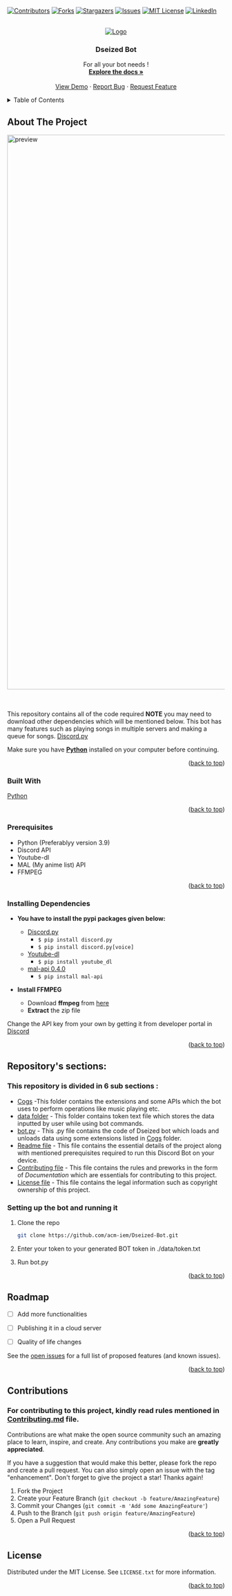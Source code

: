 <div id="top"></div>

[![Contributors][contributors-shield]][contributors-url]
[![Forks][forks-shield]][forks-url]
[![Stargazers][stars-shield]][stars-url]
[![Issues][issues-shield]][issues-url]
[![MIT License][license-shield]][license-url]
[![LinkedIn][linkedin-shield]][linkedin-url]



<!-- PROJECT LOGO -->
<br />
<div align="center">
  <a href="https://github.com/acm-iem/Dseized-Bot">
    <img src="https://github.com/acm-iem/Dseized-Bot/blob/master/data/Deseized%20Logo%20V2%20Transparent-01.png" alt="Logo">
  </a>

  <h3 align="center">Dseized Bot</h3>

  <p align="center">
    For all your bot needs !
    <br />
    <a href="https://github.com/acm-iem/Dseized-Bot"><strong>Explore the docs »</strong></a>
    <br />
    <br />
    <a href="https://github.com/acm-iem/Dseized-Bot">View Demo</a>
    ·
    <a href="https://github.com/acm-iem/Dseized-Bot/issues">Report Bug</a>
    ·
    <a href="https://github.com/acm-iem/Dseized-Bot/issues">Request Feature</a>
  </p>
</div>



<!-- TABLE OF CONTENTS -->
<details>
  <summary>Table of Contents</summary>
  <ol>
    <li>
      <a href="#about-the-project">About The Project</a>
      <ul>
        <li><a href="#built-with">Built With</a></li>
        <li><a href="#prerequisites">Prerequisites</a></li>
        <li><a href="#installing-dependencies">Installing Dependencies</a></li>
        <li><a href="#setting-up-the-bot-and-running-it">Setting up the bot and running it</a></li>
      </ul>
    </li>
    <li><a href="#roadmap">Roadmap</a></li>
    <li><a href="#contributions">Contributing</a></li>
    <li><a href="#license">License</a></li>
  </ol>
</details>



<!-- ABOUT THE PROJECT -->
## About The Project
<div align="centre">
  <a href="https://github.com/acm-iem/Dseized-Bot">
    <img src="https://github.com/acm-iem/Dseized-Bot/blob/master/data/About%20the%20project.png" alt="preview" width="1280">
  </a>
  <br>
  <br>
  <br>
</div>


This repository contains all of the code required **NOTE** you may need to download other dependencies which will be mentioned below. This bot has many features such as playing songs in multiple servers and making a queue for songs. [Discord.py](https://pypi.org/project/discord.py/)


Make sure you have [**Python**](https://python.org) installed on your computer before continuing.

<p align="right">(<a href="#top">back to top</a>)</p>



### Built With

[Python](https://python.org)


<p align="right">(<a href="#top">back to top</a>)</p>

### Prerequisites

* Python (Preferablyy version 3.9)
* Discord API
* Youtube-dl
* MAL (My anime list) API
* FFMPEG


<p align="right">(<a href="#top">back to top</a>)</p>

### Installing Dependencies


* **You have to install the pypi packages given below:**
    * [Discord.py](https://pypi.org/project/discord.py/)
        * `$ pip install discord.py`
        * `$ pip install discord.py[voice]`
    * [Youtube-dl](https://pypi.org/project/youtube_dl/)
        * `$ pip install youtube_dl`
    * [mal-api 0.4.0 ](https://pypi.org/project/mal-api/)
        * `$ pip install mal-api`

* **Install FFMPEG**
   * Download **ffmpeg** from [here](https://www.gyan.dev/ffmpeg/builds/ffmpeg-release-essentials.zip)
   * **Extract** the zip file 
   

Change the API key from your own by getting it from developer portal in [Discord](https://discord.com/developers/applications)


<p align="right">(<a href="#top">back to top</a>)</p>


 ##  Repository's sections:
   ### **This repository is divided in 6 sub sections :** 
   * [Cogs](https://github.com/acm-iem/Dseized-Bot/tree/master/Cogs) -This folder contains the extensions and some APIs which the bot uses to perform operations like music playing etc.
   * [data folder](https://github.com/acm-iem/Dseized-Bot/tree/master/data) - This folder contains token text file which stores the data inputted by user while using bot commands.
   * [bot.py](https://github.com/acm-iem/Dseized-Bot/blob/master/bot.py) - This .py file contains the code of Dseized bot which loads and unloads data using some extensions listed in      [Cogs](https://github.com/acm-iem/Dseized-Bot/tree/master/Cogs) folder.
   * [Readme file](https://github.com/acm-iem/Dseized-Bot/blob/master/README.md) - This file contains the essential details of the project along with mentioned prerequisites required to run this Discord Bot on your device.
   * [Contributing file](Contributing.md) - This file contains the rules and preworks in the form of *Documentation* which are essentials for contributing to this project.
   * [License file](https://github.com/acm-iem/Dseized-Bot/blob/master/LICENSE) - This file contains the legal information such as copyright ownership of this project.
   
  
 ###   Setting up the bot and running it

1. Clone the repo
   ```sh
   git clone https://github.com/acm-iem/Dseized-Bot.git
   ```
2. Enter your token to your generated BOT token in ./data/token.txt

3. Run bot.py

<p align="right">(<a href="#top">back to top</a>)</p>

<!-- ROADMAP -->
## Roadmap

- [ ] Add more functionalities
- [ ] Publishing it in a cloud server
- [ ] Quality of life changes


See the [open issues](https://github.com/acm-iem/Dseized-Bot/issues) for a full list of proposed features (and known issues).

<p align="right">(<a href="#top">back to top</a>)</p>



<!-- CONTRIBUTING -->
## Contributions

### **For contributing to this project, kindly read rules mentioned in [Contributing.md](Contributing.md) file.**<br>
Contributions are what make the open source community such an amazing place to learn, inspire, and create. Any contributions you make are **greatly appreciated**.

If you have a suggestion that would make this better, please fork the repo and create a pull request. You can also simply open an issue with the tag "enhancement".
Don't forget to give the project a star! Thanks again!

1. Fork the Project
2. Create your Feature Branch (`git checkout -b feature/AmazingFeature`)
3. Commit your Changes (`git commit -m 'Add some AmazingFeature'`)
4. Push to the Branch (`git push origin feature/AmazingFeature`)
5. Open a Pull Request

<p align="right">(<a href="#top">back to top</a>)</p>



<!-- LICENSE -->
## License

Distributed under the MIT License. See `LICENSE.txt` for more information.

<p align="right">(<a href="#top">back to top</a>)</p>



<!-- MARKDOWN LINKS & IMAGES -->
<!-- https://www.markdownguide.org/basic-syntax/#reference-style-links -->
[contributors-shield]: https://img.shields.io/github/contributors/acm-iem/Dseized-Bot.svg?style=for-the-badge
[contributors-url]: https://github.com/acm-iem/Dseized-Bot/graphs/contributors
[forks-shield]: https://img.shields.io/github/forks/acm-iem/Dseized-Bot.svg?style=for-the-badge
[forks-url]: https://github.com/acm-iem/Dseized-Bot/network/members
[stars-shield]: https://img.shields.io/github/stars/acm-iem/Dseized-Bot.svg?style=for-the-badge
[stars-url]: https://github.com/acm-iem/Dseized-Bot/stargazers
[issues-shield]: https://img.shields.io/github/issues/acm-iem/Dseized-Bot.svg?style=for-the-badge
[issues-url]: https://github.com/acm-iem/Dseized-Bot/issues
[license-shield]: https://img.shields.io/github/license/acm-iem/Dseized-Bot.svg?style=for-the-badge
[license-url]: https://github.com/acm-iem/Dseized-Bot/blob/master/LICENSE
[linkedin-shield]: https://img.shields.io/badge/-LinkedIn-black.svg?style=for-the-badge&logo=linkedin&colorB=555
[linkedin-url]: https://www.linkedin.com/company/acm-iem/
